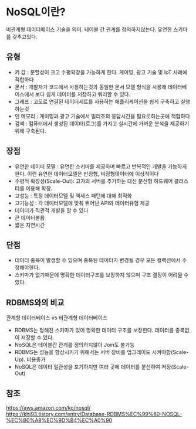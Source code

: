 # NoSQL이란?
비관계형 데이터베이스 기술을 의미. 테이블 간 관계를 정의하지않는다.
유연한 스키마를 갖추고있다.

## 유형
- 키 값 : 분할성이 크고 수평확장을 가능하게 한다. 게이밍, 광고 기술 및 IoT 사례에 적합하다
- 문서 : 개발자가 코드에서 사용하는것과 동일한 문서 모델 형식을 사용해 데이터베이스에서 보다 쉽게 데이터를 저장하고 쿼리할 수 있다.
- 그래프 : 고도로 연결된 데이터세트를 사용하는 애플리케이션을 쉽게 구축하고 실행하는것
- 인 메모리 : 게이밍과 광고 기술에서 밀리초의 응답시간을 필요로하는곳에 적합하다
- 검색 : 컴퓨터에서 생성된 데이터(로그)를 가지고 실시간에 가까운 분석을 제공하기 위해 구축된다.

## 장점
- 유연한 데이터 모델 : 유연한 스키마를 제공하며 빠르고 반복적인 개발을 가능하게한다. 이런 유연한 데이터모델은 반정형, 비정형데이터에 이상적이다
- 수평적 확장성(Scale-Out): 고가의 서버를 추가하는 대신 분산형 하드웨어 클러스터를 이용해 확장.
- 고성능 : 특정 데이터모델 및 엑세스 패턴에 대해 최적화
- 고기능성 : 각 데이터모델에 맞춰 뛰어난 API와 데이터유형 제공
- 데이터가 직관적 개발을 할 수 있다
- 큰 데이터볼륨
- 짧은 지연시간


## 단점
- 데이터 중복이 발생할 수 있으며 중복된 데이터가 변경될 경우 모든 컬렉션에서 수정해야한다.
- 스키마가 없기때문에 명확한 데이터구조를 보장하지 않으며 구조 결정이 어려울 수 있다.

## RDBMS와의 비교
관계형 데이터베이스 vs 비관계형 데이터베이스
- RDBMS는 정해진 스키마가 있어 명확한 데이터 구조를 보장한다. 데이터를 중복없이 저장할 수 있다.
- NoSQL은 테이블간 관계를 정의하지않아 Join도 불가능
- RDBMS는 성능을 향상시키기 위해서는 서버 장비를 업그레이드 시켜야함(Scale-Up). 비용증가
- NoSQL은 데이터 일관성을 포기하지만 여러 곳에 데이터를 분산하여 저장(Scale-Out)


## 참조
https://aws.amazon.com/ko/nosql/ <br>
https://khj93.tistory.com/entry/Database-RDBMS%EC%99%80-NOSQL-%EC%B0%A8%EC%9D%B4%EC%A0%90
